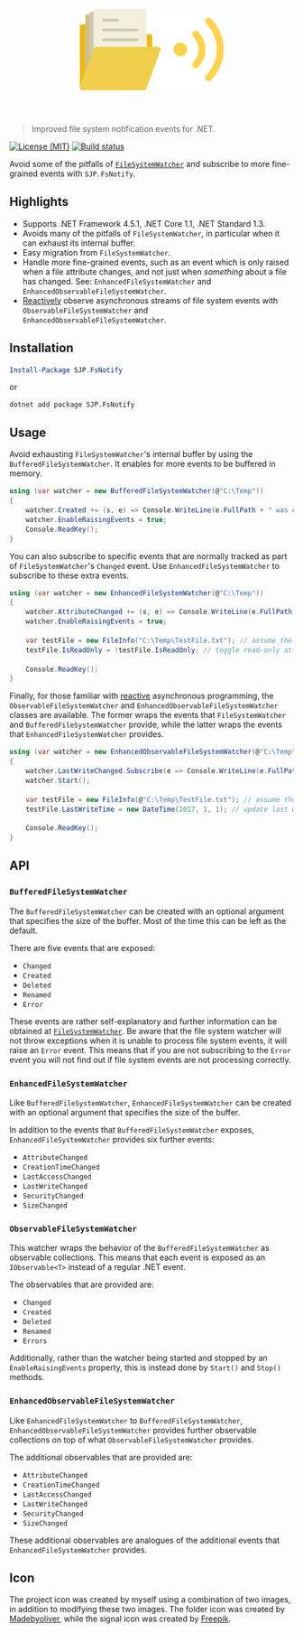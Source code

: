 <h1 align="center">
	<br>
	<img width="256" height="144" src="fsnotify.png" alt="FsNotify">
	<br>
	<br>
</h1>

> Improved file system notification events for .NET.

[![License (MIT)](https://img.shields.io/badge/license-MIT-blue.svg)](https://opensource.org/licenses/MIT) [![Build status](https://ci.appveyor.com/api/projects/status/pp70s691wpbxqidp?svg=true)](https://ci.appveyor.com/project/sjp/fsnotify)

Avoid some of the pitfalls of [`FileSystemWatcher`](https://docs.microsoft.com/en-gb/dotnet/api/system.io.filesystemwatcher) and subscribe to more fine-grained events with `SJP.FsNotify`.

## Highlights

* Supports .NET Framework 4.5.1, .NET Core 1.1, .NET Standard 1.3.
* Avoids many of the pitfalls of `FileSystemWatcher`, in particular when it can exhaust its internal buffer.
* Easy migration from `FileSystemWatcher`.
* Handle more fine-grained events, such as an event which is only raised when a file attribute changes, and not just when *something* about a file has changed. See: `EnhancedFileSystemWatcher` and `EnhancedObservableFileSystemWatcher`.
* [Reactively](http://reactivex.io/) observe asynchronous streams of file system events with `ObservableFileSystemWatcher` and `EnhancedObservableFileSystemWatcher`.

## Installation

```powershell
Install-Package SJP.FsNotify
```

or

```console
dotnet add package SJP.FsNotify
```

## Usage

Avoid exhausting `FileSystemWatcher`'s internal buffer by using the `BufferedFileSystemWatcher`. It enables for more events to be buffered in memory.

```csharp
using (var watcher = new BufferedFileSystemWatcher(@"C:\Temp"))
{
    watcher.Created += (s, e) => Console.WriteLine(e.FullPath + " was created.");
    watcher.EnableRaisingEvents = true;
    Console.ReadKey();
}
```

You can also subscribe to specific events that are normally tracked as part of `FileSystemWatcher`'s `Changed` event. Use `EnhancedFileSystemWatcher` to subscribe to these extra events.

```csharp
using (var watcher = new EnhancedFileSystemWatcher(@"C:\Temp"))
{
    watcher.AttributeChanged += (s, e) => Console.WriteLine(e.FullPath + " has had an attribute change.");
    watcher.EnableRaisingEvents = true;

    var testFile = new FileInfo("C:\Temp\TestFile.txt"); // assume the file exists
    testFile.IsReadOnly = !testFile.IsReadOnly; // toggle read-only attribute

    Console.ReadKey();
}
```

Finally, for those familiar with [reactive](http://reactivex.io/) asynchronous programming, the `ObservableFileSystemWatcher` and `EnhancedObservableFileSystemWatcher` classes are available. The former wraps the events that `FileSystemWatcher` and `BufferedFileSystemWatcher` provide, while the latter wraps the events that `EnhancedFileSystemWatcher` provides.

```csharp
using (var watcher = new EnhancedObservableFileSystemWatcher(@"C:\Temp"))
{
    watcher.LastWriteChanged.Subscribe(e => Console.WriteLine(e.FullPath + " has a new last write time."));
    watcher.Start();

    var testFile = new FileInfo(@"C:\Temp\TestFile.txt"); // assume the file exists
    testFile.LastWriteTime = new DateTime(2017, 1, 1); // update last write time

    Console.ReadKey();
}
```

## API

### `BufferedFileSystemWatcher`

The `BufferedFileSystemWatcher` can be created with an optional argument that specifies the size of the buffer. Most of the time this can be left as the default.

There are five events that are exposed:

* `Changed`
* `Created`
* `Deleted`
* `Renamed`
* `Error`

These events are rather self-explanatory and further information can be obtained at [`FileSystemWatcher`](https://docs.microsoft.com/en-gb/dotnet/api/system.io.filesystemwatcher). Be aware that the file system watcher will not throw exceptions when it is unable to process file system events, it will raise an `Error` event. This means that if you are not subscribing to the `Error` event you will not find out if file system events are not processing correctly.

### `EnhancedFileSystemWatcher`

Like `BufferedFileSystemWatcher`, `EnhancedFileSystemWatcher` can be created with an optional argument that specifies the size of the buffer.

In addition to the events that `BufferedFileSystemWatcher` exposes, `EnhancedFileSystemWatcher` provides six further events:

* `AttributeChanged`
* `CreationTimeChanged`
* `LastAccessChanged`
* `LastWriteChanged`
* `SecurityChanged`
* `SizeChanged`

### `ObservableFileSystemWatcher`

This watcher wraps the behavior of the `BufferedFileSystemWatcher` as observable collections. This means that each event is exposed as an `IObservable<T>` instead of a regular .NET event.

The observables that are provided are:

* `Changed`
* `Created`
* `Deleted`
* `Renamed`
* `Errors`

Additionally, rather than the watcher being started and stopped by an `EnableRaisingEvents` property, this is instead done by `Start()` and `Stop()` methods.

### `EnhancedObservableFileSystemWatcher`

Like `EnhancedFileSystemWatcher` to `BufferedFileSystemWatcher`, `EnhancedObservableFileSystemWatcher` provides further observable collections on top of what `ObservableFileSystemWatcher` provides.

The additional observables that are provided are:

* `AttributeChanged`
* `CreationTimeChanged`
* `LastAccessChanged`
* `LastWriteChanged`
* `SecurityChanged`
* `SizeChanged`

These additional observables are analogues of the additional events that `EnhancedFileSystemWatcher` provides.

## Icon

The project icon was created by myself using a combination of two images, in addition to modifying these two images. The folder icon was created by [Madebyoliver](https://www.flaticon.com/authors/madebyoliver), while the signal icon was created by [Freepik](http://www.freepik.com).